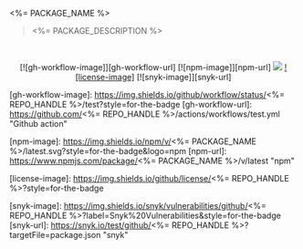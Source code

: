 <%= PACKAGE_NAME %>
> <%= PACKAGE_DESCRIPTION %>

<br />

<div align="center">

[![gh-workflow-image]][gh-workflow-url] [![npm-image]][npm-url] ![][typescript-image] [![license-image]][license-url] [![snyk-image]][snyk-url]

</div>

[gh-workflow-image]: https://img.shields.io/github/workflow/status/<%= REPO_HANDLE %>/test?style=for-the-badge
[gh-workflow-url]: https://github.com/<%= REPO_HANDLE %>/actions/workflows/test.yml "Github action"

[npm-image]: https://img.shields.io/npm/v/<%= PACKAGE_NAME %>/latest.svg?style=for-the-badge&logo=npm
[npm-url]: https://www.npmjs.com/package/<%= PACKAGE_NAME %>/v/latest "npm"

[typescript-image]: https://img.shields.io/badge/Typescript-294E80.svg?style=for-the-badge&logo=typescript

[license-url]: LICENSE.md
[license-image]: https://img.shields.io/github/license/<%= REPO_HANDLE %>?style=for-the-badge

[snyk-image]: https://img.shields.io/snyk/vulnerabilities/github/<%= REPO_HANDLE %>?label=Snyk%20Vulnerabilities&style=for-the-badge
[snyk-url]: https://snyk.io/test/github/<%= REPO_HANDLE %>?targetFile=package.json "snyk"
